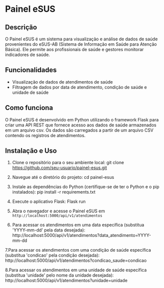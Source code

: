 # Painel eSUS

## Descrição
O Painel eSUS é um sistema para visualização e análise de dados de saúde provenientes do eSUS-AB (Sistema de Informação em Saúde para Atenção Básica). Ele permite aos profissionais de saúde e gestores monitorar indicadores de saúde.

## Funcionalidades
- Visualização de dados de atendimentos de saúde
- Filtragem de dados por data de atendimento, condição de saúde e unidade de saúde

## Como funciona
O Painel eSUS é desenvolvido em Python utilizando o framework Flask para criar uma API REST que fornece acesso aos dados de saúde armazenados em um arquivo csv. Os dados são carregados a partir de um arquivo CSV contendo os registros de atendimentos.

## Instalação e Uso
1. Clone o repositório para o seu ambiente local: git clone https://github.com/seu-usuario/painel-esus.git

2. Navegue até o diretório do projeto: cd painel-esus

  
3. Instale as dependências do Python (certifique-se de ter o Python e o pip instalados): pip install -r requirements.txt

4.  Execute o aplicativo Flask: Flask run


5. Abra o navegador e acesse o Painel eSUS em `http://localhost:5000/api/v1/atendimentos`

6. Para acessar os atendimentos em uma data específica (substitua 'YYYY-mm-dd' pela data desejada): http://localhost:5000/api/v1/atendimentos?data_atendimento=YYYY-mm-dd

7.Para acessar os atendimentos com uma condição de saúde específica (substitua 'condicao' pela condição desejada): http://localhost:5000/api/v1/atendimentos?condicao_saude=condicao

8.Para acessar os atendimentos em uma unidade de saúde específica (substitua 'unidade' pelo nome da unidade desejada): http://localhost:5000/api/v1/atendimentos?unidade=unidade


